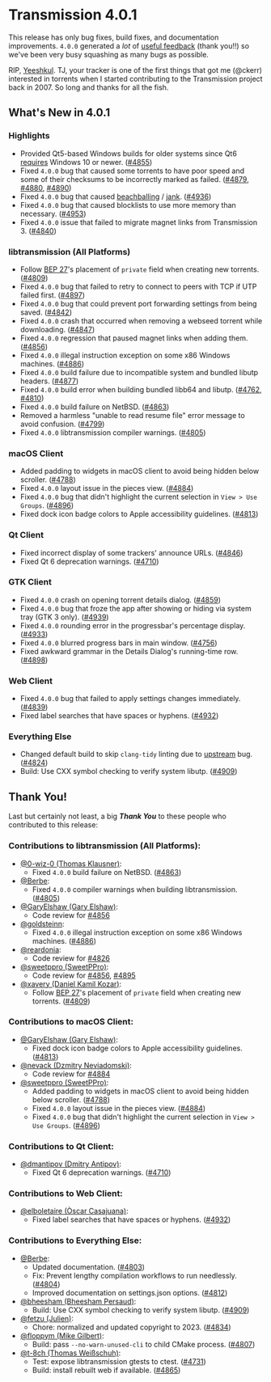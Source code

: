 # Transmission 4.0.1

This release has only bug fixes, build fixes, and documentation improvements. `4.0.0` generated a _lot_ of [useful feedback](https://github.com/transmission/transmission/issues) (thank you!!) so we've been very busy squashing as many bugs as possible.

RIP, [Yeeshkul](http://yeeshkul.com/forum/forum.php). TJ, your tracker is one of the first things that got me (@ckerr) interested in torrents when I started contributing to the Transmission project back in 2007. So long and thanks for all the fish.

## What's New in 4.0.1

### Highlights

* Provided Qt5-based Windows builds for older systems since Qt6 [requires](https://doc.qt.io/qt-6/windows.html) Windows 10 or newer. ([#4855](https://github.com/transmission/transmission/pull/4855))
* Fixed `4.0.0` bug that caused some torrents to have poor speed and some of their checksums to be incorrectly marked as failed. ([#4879](https://github.com/transmission/transmission/pull/4879), [#4880](https://github.com/transmission/transmission/pull/4880), [#4890](https://github.com/transmission/transmission/pull/4890))
* Fixed `4.0.0` bug that caused [beachballing](https://en.wiktionary.org/wiki/beachball#Verb) / [jank](https://en.wiktionary.org/wiki/jank#Noun). ([#4936](https://github.com/transmission/transmission/pull/4936))
* Fixed `4.0.0` bug that caused blocklists to use more memory than necessary. ([#4953](https://github.com/transmission/transmission/pull/4953))
* Fixed `4.0.0` issue that failed to migrate magnet links from Transmission 3. ([#4840](https://github.com/transmission/transmission/pull/4840))

### libtransmission (All Platforms)

* Follow [BEP 27](https://www.bittorrent.org/beps/bep_0027.html)'s placement of `private` field when creating new torrents. ([#4809](https://github.com/transmission/transmission/pull/4809))
* Fixed `4.0.0` bug that failed to retry to connect to peers with TCP if UTP failed first. ([#4897](https://github.com/transmission/transmission/pull/4897))
* Fixed `4.0.0` bug that could prevent port forwarding settings from being saved. ([#4842](https://github.com/transmission/transmission/pull/4842))
* Fixed `4.0.0` crash that occurred when removing a webseed torrent while downloading. ([#4847](https://github.com/transmission/transmission/pull/4847))
* Fixed `4.0.0` regression that paused magnet links when adding them. ([#4856](https://github.com/transmission/transmission/pull/4856))
* Fixed `4.0.0` illegal instruction exception on some x86 Windows machines. ([#4886](https://github.com/transmission/transmission/pull/4886))
* Fixed `4.0.0` build failure due to incompatible system and bundled libutp headers. ([#4877](https://github.com/transmission/transmission/pull/4877))
* Fixed `4.0.0` build error when building bundled libb64 and libutp. ([#4762](https://github.com/transmission/transmission/pull/4762), [#4810](https://github.com/transmission/transmission/pull/4810))
* Fixed `4.0.0` build failure on NetBSD. ([#4863](https://github.com/transmission/transmission/pull/4863))
* Removed a harmless "unable to read resume file" error message to avoid confusion. ([#4799](https://github.com/transmission/transmission/pull/4799))
* Fixed `4.0.0` libtransmission compiler warnings. ([#4805](https://github.com/transmission/transmission/pull/4805))

### macOS Client

* Added padding to widgets in macOS client to avoid being hidden below scroller. ([#4788](https://github.com/transmission/transmission/pull/4788))
* Fixed `4.0.0` layout issue in the pieces view. ([#4884](https://github.com/transmission/transmission/pull/4884))
* Fixed `4.0.0` bug that didn't highlight the current selection in `View > Use Groups`. ([#4896](https://github.com/transmission/transmission/pull/4896))
* Fixed dock icon badge colors to Apple accessibility guidelines. ([#4813](https://github.com/transmission/transmission/pull/4813))

### Qt Client

* Fixed incorrect display of some trackers' announce URLs. ([#4846](https://github.com/transmission/transmission/pull/4846))
* Fixed Qt 6 deprecation warnings. ([#4710](https://github.com/transmission/transmission/pull/4710))

### GTK Client

* Fixed `4.0.0` crash on opening torrent details dialog. ([#4859](https://github.com/transmission/transmission/pull/4859))
* Fixed `4.0.0` bug that froze the app after showing or hiding via system tray (GTK 3 only). ([#4939](https://github.com/transmission/transmission/pull/4939))
* Fixed `4.0.0` rounding error in the progressbar's percentage display. ([#4933](https://github.com/transmission/transmission/pull/4933))
* Fixed `4.0.0` blurred progress bars in main window. ([#4756](https://github.com/transmission/transmission/pull/4756))
* Fixed awkward grammar in the Details Dialog's running-time row. ([#4898](https://github.com/transmission/transmission/pull/4898))

### Web Client

* Fixed `4.0.0` bug that failed to apply settings changes immediately. ([#4839](https://github.com/transmission/transmission/pull/4839))
* Fixed label searches that have spaces or hyphens. ([#4932](https://github.com/transmission/transmission/pull/4932))

### Everything Else

* Changed default build to skip `clang-tidy` linting due to [upstream](https://github.com/llvm/llvm-project/issues/59492) bug. ([#4824](https://github.com/transmission/transmission/pull/4824))
* Build: Use CXX symbol checking to verify system libutp. ([#4909](https://github.com/transmission/transmission/pull/4909))

## Thank You!

Last but certainly not least, a big ***Thank You*** to these people who contributed to this release:

### Contributions to libtransmission (All Platforms):

* [@0-wiz-0 (Thomas Klausner)](https://github.com/0-wiz-0):
  * Fixed `4.0.0` build failure on NetBSD. ([#4863](https://github.com/transmission/transmission/pull/4863))
* [@Berbe](https://github.com/Berbe):
  * Fixed `4.0.0` compiler warnings when building libtransmission. ([#4805](https://github.com/transmission/transmission/pull/4805))
* [@GaryElshaw (Gary Elshaw)](https://github.com/GaryElshaw):
  * Code review for [#4856](https://github.com/transmission/transmission/pull/4856)
* [@goldsteinn](https://github.com/goldsteinn):
  * Fixed `4.0.0` illegal instruction exception on some x86 Windows machines. ([#4886](https://github.com/transmission/transmission/pull/4886))
* [@reardonia](https://github.com/reardonia):
  * Code review for [#4826](https://github.com/transmission/transmission/pull/4826)
* [@sweetppro (SweetPPro)](https://github.com/sweetppro):
  * Code review for [#4856](https://github.com/transmission/transmission/pull/4856), [#4895](https://github.com/transmission/transmission/pull/4895)
* [@xavery (Daniel Kamil Kozar)](https://github.com/xavery):
  * Follow [BEP 27](https://www.bittorrent.org/beps/bep_0027.html)'s placement of `private` field when creating new torrents. ([#4809](https://github.com/transmission/transmission/pull/4809))

### Contributions to macOS Client:

* [@GaryElshaw (Gary Elshaw)](https://github.com/GaryElshaw):
  * Fixed dock icon badge colors to Apple accessibility guidelines. ([#4813](https://github.com/transmission/transmission/pull/4813))
* [@nevack (Dzmitry Neviadomski)](https://github.com/nevack):
  * Code review for [#4884](https://github.com/transmission/transmission/pull/4884)
* [@sweetppro (SweetPPro)](https://github.com/sweetppro):
  * Added padding to widgets in macOS client to avoid being hidden below scroller. ([#4788](https://github.com/transmission/transmission/pull/4788))
  * Fixed `4.0.0` layout issue in the pieces view. ([#4884](https://github.com/transmission/transmission/pull/4884))
  * Fixed `4.0.0` bug that didn't highlight the current selection in `View > Use Groups`. ([#4896](https://github.com/transmission/transmission/pull/4896))

### Contributions to Qt Client:

* [@dmantipov (Dmitry Antipov)](https://github.com/dmantipov):
  * Fixed Qt 6 deprecation warnings. ([#4710](https://github.com/transmission/transmission/pull/4710))

### Contributions to Web Client:

* [@elboletaire (Òscar Casajuana)](https://github.com/elboletaire):
  * Fixed label searches that have spaces or hyphens. ([#4932](https://github.com/transmission/transmission/pull/4932))

### Contributions to Everything Else:

* [@Berbe](https://github.com/Berbe):
  * Updated documentation. ([#4803](https://github.com/transmission/transmission/pull/4803))
  * Fix: Prevent lengthy compilation workflows to run needlessly. ([#4804](https://github.com/transmission/transmission/pull/4804))
  * Improved documentation on settings.json options. ([#4812](https://github.com/transmission/transmission/pull/4812))
* [@bheesham (Bheesham Persaud)](https://github.com/bheesham):
  * Build: Use CXX symbol checking to verify system libutp. ([#4909](https://github.com/transmission/transmission/pull/4909))
* [@fetzu (Julien)](https://github.com/fetzu):
  * Chore: normalized and updated copyright to 2023. ([#4834](https://github.com/transmission/transmission/pull/4834))
* [@floppym (Mike Gilbert)](https://github.com/floppym):
  * Build: pass `--no-warn-unused-cli` to child CMake process. ([#4807](https://github.com/transmission/transmission/pull/4807))
* [@t-8ch (Thomas Weißschuh)](https://github.com/t-8ch):
  * Test: expose libtransmission gtests to ctest. ([#4731](https://github.com/transmission/transmission/pull/4731))
  * Build: install rebuilt web if available. ([#4865](https://github.com/transmission/transmission/pull/4865))

